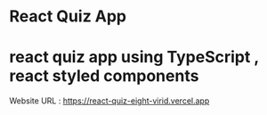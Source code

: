 # React Quiz App

# react quiz app using TypeScript , react styled components

Website URL : https://react-quiz-eight-virid.vercel.app
